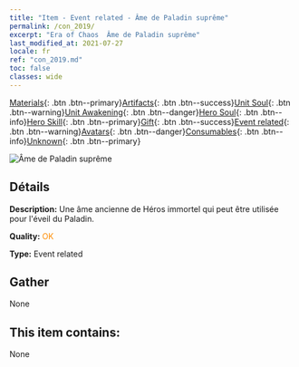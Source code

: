 ```yaml
---
title: "Item - Event related - Âme de Paladin suprême"
permalink: /con_2019/
excerpt: "Era of Chaos  Âme de Paladin suprême"
last_modified_at: 2021-07-27
locale: fr
ref: "con_2019.md"
toc: false
classes: wide
---
```

 [Materials](/ItemsFR/){: .btn .btn--primary}[Artifacts](/ItemsFR/Artifacts/){: .btn .btn--success}[Unit Soul](/ItemsFR/UnitSoul/){: .btn .btn--warning}[Unit Awakening](/ItemsFR/UnitAwakening/){: .btn .btn--danger}[Hero Soul](/ItemsFR/HeroSoul/){: .btn .btn--info}[Hero Skill](/ItemsFR/HeroSkill/){: .btn .btn--primary}[Gift](/ItemsFR/Gift/){: .btn .btn--success}[Event related](/ItemsFR/Events/){: .btn .btn--warning}[Avatars](/ItemsFR/Avatars/){: .btn .btn--danger}[Consumables](/ItemsFR/Consumables/){: .btn .btn--info}[Unknown](/ItemsFR/Unknown/){: .btn .btn--primary}

 ![Âme de Paladin suprême](/images/t/juexing_108.png)

## Détails
 **Description:** Une âme ancienne de Héros immortel qui peut être utilisée pour l'éveil du Paladin.

 **Quality:** <span style="color: #FF8C00">OK</span>

 **Type:** Event related

## Gather

  None

## This item contains:

  None

